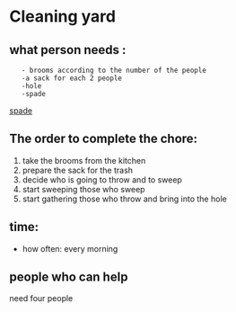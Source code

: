 # Cleaning yard
 
## what person needs :

       - brooms according to the number of the people
       -a sack for each 2 people
       -hole
       -spade
[spade](http://@bigmarket.com)



## The order to complete the chore:

  1. take the brooms from the kitchen
  1. prepare the sack for the trash
  1. decide who is going to throw and to sweep
  1. start sweeping  those who sweep
  1. start gathering those who throw and bring into the hole


 ## time:
 - how often: every morning

 ## people who can help
 need four people
      

